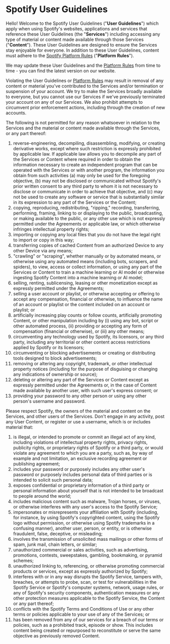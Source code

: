 [](#spotify-user-guidelines)**Spotify User Guidelines**
=======================================================

Hello! Welcome to the Spotify User Guidelines ("**User Guidelines**") which apply when using Spotify's websites, applications and services that reference these User Guidelines (the "**Services**") including accessing any type of material or content made available through those Services ("**Content**"). These User Guidelines are designed to ensure the Services stay enjoyable for everyone. In addition to these User Guidelines, content must adhere to the [Spotify Platform Rules](https://www.spotify.com/platform-rules/plain/) ("**Platform Rules**").

We may update these User Guidelines and the [Platform Rules](https://www.spotify.com/platform-rules/plain/) from time to time - you can find the latest version on our website.

Violating the User Guidelines or [Platform Rules](https://www.spotify.com/platform-rules/plain/) may result in removal of any content or material you've contributed to the Services and/or termination or suspension of your account. We try to make the Services broadly available to everyone, but you cannot use our Services if we've previously terminated your account on any of our Services. We also prohibit attempts to circumvent prior enforcement actions, including through the creation of new accounts.

The following is not permitted for any reason whatsoever in relation to the Services and the material or content made available through the Services, or any part thereof:

1. reverse-engineering, decompiling, disassembling, modifying, or creating derivative works, except where such restriction is expressly prohibited by applicable law. If applicable law allows you to decompile any part of the Services or Content where required in order to obtain the information necessary to create an independent program that can be operated with the Services or with another program, the information you obtain from such activities (a) may only be used for the foregoing objective, (b) may not be disclosed or communicated without Spotify's prior written consent to any third party to whom it is not necessary to disclose or communicate in order to achieve that objective, and (c) may not be used to create any software or service that is substantially similar in its expression to any part of the Services or the Content;
2. copying, reproducing, redistributing, "ripping," recording, transferring, performing, framing, linking to or displaying to the public, broadcasting, or making available to the public, or any other use which is not expressly permitted under the Agreements or applicable law, or which otherwise infringes intellectual property rights;
3. importing or copying any local files that you do not have the legal right to import or copy in this way;
4. transferring copies of cached Content from an authorized Device to any other Device via any means;
5. "crawling" or "scraping", whether manually or by automated means, or otherwise using any automated means (including bots, scrapers, and spiders), to view, access or collect information, or using any part of the Services or Content to train a machine learning or AI model or otherwise ingesting Spotify Content into a machine learning or AI model;
6. selling, renting, sublicensing, leasing or other monetization except as expressly permitted under the Agreements;
7. selling a user account or playlist, or otherwise accepting or offering to accept any compensation, financial or otherwise, to influence the name of an account or playlist or the content included on an account or playlist; or
8. artificially increasing play counts or follow counts, artificially promoting Content, or other manipulation including by (i) using any bot, script or other automated process, (ii) providing or accepting any form of compensation (financial or otherwise), or (iii) any other means;
9. circumventing any technology used by Spotify, its licensors, or any third party, including any territorial or other content access restrictions applied by Spotify or its licensors;
10. circumventing or blocking advertisements or creating or distributing tools designed to block advertisements;
11. removing or altering any copyright, trademark, or other intellectual property notices (including for the purpose of disguising or changing any indications of ownership or source);
12. deleting or altering any part of the Services or Content except as expressly permitted under the Agreements or, in the case of Content made available by another user, with such user's express consent; or
13. providing your password to any other person or using any other person's username and password.

Please respect Spotify, the owners of the material and content on the Services, and other users of the Services. Don't engage in any activity, post any User Content, or register or use a username, which is or includes material that:

1. is illegal, or intended to promote or commit an illegal act of any kind, including violations of intellectual property rights, privacy rights, publicity rights, or proprietary rights of Spotify or a third party, or would violate any agreement to which you are a party, such as, by way of example and not limitation, an exclusive recording agreement or publishing agreement;
2. includes your password or purposely includes any other user's password or purposely includes personal data of third parties or is intended to solicit such personal data;
3. exposes confidential or proprietary information of a third party or personal information about yourself that is not intended to be broadcast to people around the world;
4. includes malicious content such as malware, Trojan horses, or viruses, or otherwise interferes with any user's access to the Spotify Service;
5. impersonates or misrepresents your affiliation with Spotify (including, for instance, by using Spotify's copyrighted content, using the Spotify logo without permission, or otherwise using Spotify trademarks in a confusing manner), another user, person, or entity, or is otherwise fraudulent, false, deceptive, or misleading;
6. involves the transmission of unsolicited mass mailings or other forms of spam, junk mail, chain letters, or similar;
7. unauthorized commercial or sales activities, such as advertising, promotions, contests, sweepstakes, gambling, bookmaking, or pyramid schemes;
8. unauthorized linking to, referencing, or otherwise promoting commercial products or services, except as expressly authorized by Spotify;
9. interferes with or in any way disrupts the Spotify Service, tampers with, breaches, or attempts to probe, scan, or test for vulnerabilities in the Spotify Service or Spotify's computer systems, network, usage rules, or any of Spotify's security components, authentication measures or any other protection measures applicable to the Spotify Service, the Content or any part thereof;
10. conflicts with the Spotify Terms and Conditions of Use or any other terms or policies applicable to your use of any of the Services; or
11. has been removed from any of our services for a breach of our terms or policies, such as a prohibited track, episode or show. This includes content being created or repurposed to reconstitute or serve the same objective as previously removed Content.